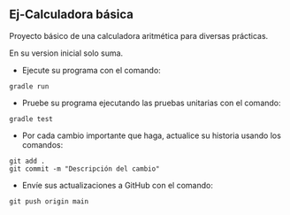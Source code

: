 ## Ej-Calculadora básica

Proyecto básico de una calculadora aritmética para diversas prácticas.

En su version inicial solo suma.

* Ejecute su programa con el comando:
```
gradle run
```

* Pruebe su programa ejecutando las pruebas unitarias con el comando:
```
gradle test
```
* Por cada cambio importante que haga, actualice su historia usando los comandos:

```
git add .
git commit -m "Descripción del cambio"
```

* Envíe sus actualizaciones a GitHub con el comando:

```
git push origin main
```
